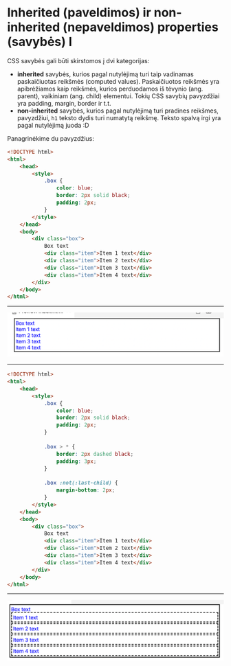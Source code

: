 # Inherited (paveldimos) ir non-inherited (nepaveldimos) properties (savybės) I

CSS savybės gali būti skirstomos į dvi kategorijas:
* **inherited** savybės, kurios pagal nutylėjimą turi taip vadinamas paskaičiuotas reikšmės (computed values). Paskaičiuotos reikšmės yra apibrėžiamos kaip reikšmės, kurios perduodamos iš tėvynio (ang. parent), vaikiniam (ang. child) elementui. Tokių CSS savybių pavyzdžiai yra padding, margin, border ir t.t.
* **non-inherited** savybės, kurios pagal nutylėjimą turi pradines reikšmes, pavyzdžiui, `h1` teksto dydis turi numatytą reikšmę. Teksto spalvą irgi yra pagal nutylėjimą juoda :D

Panagrinėkime du pavyzdžius:

```html
<!DOCTYPE html>
<html>
    <head>
        <style>
            .box {
                color: blue;
                border: 2px solid black;
                padding: 2px;
            }
        </style>
    </head>
    <body>
        <div class="box">
            Box text
            <div class="item">Item 1 text</div>
            <div class="item">Item 2 text</div>
            <div class="item">Item 3 text</div>
            <div class="item">Item 4 text</div>
        </div>
    </body>
</html>
```

---

![Inherited (computed)](./image/inherited_properties.png)

---

```html
<!DOCTYPE html>
<html>
    <head>
        <style>
            .box {
                color: blue;
                border: 2px solid black;
                padding: 2px;
            }

            .box > * {
                border: 2px dashed black;
                padding: 3px;
            }

            .box :not(:last-child) {
                margin-bottom: 2px;
            }
        </style>
    </head>
    <body>
        <div class="box">
            Box text
            <div class="item">Item 1 text</div>
            <div class="item">Item 2 text</div>
            <div class="item">Item 3 text</div>
            <div class="item">Item 4 text</div>
        </div>
    </body>
</html>
```

---

![Non inherited propeties](./image/non-inherited-properties.png)